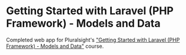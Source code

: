 # Getting Started with Laravel (PHP Framework) - Models and Data
Completed web app for Pluralsight's ["Getting Started with Laravel (PHP Framework) - Models and Data"](https://www.pluralsight.com/courses/laravel-php-framework-getting-started-models-data) course.
